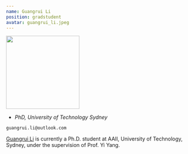 ```yaml
---
name: Guangrui Li
position: gradstudent
avatar: guangrui_li.jpeg
---
```


<img width="200" src="{{site.baseurl}}/images/people/{{page.avatar}}" data-action="zoom">

- _PhD, University of Technology Sydney_<br>
<!--- _Science coach. Collaborator. Transdisciplinary optimist._-->

<i class="fa fa-envelope-o"></i> `guangrui.li@outlook.com`

[Guangrui Li](https://www.guangrui.li) is currently a Ph.D. student at AAII, University of Technology, Sydney, under the supervision of Prof. Yi Yang.
